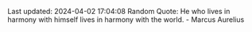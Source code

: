 Last updated: 2024-04-02 17:04:08
Random Quote: He who lives in harmony with himself lives in harmony with the world. - Marcus Aurelius